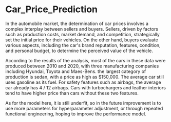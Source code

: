# Car_Price_Prediction

In the automobile market, the determination of car prices involves a complex interplay between sellers and buyers.
Sellers, driven by factors such as production costs, market demand, and competition, strategically set the initial price for their vehicles. 
On the other hand, buyers evaluate various aspects, including the car's brand reputation, features, condition, and personal budget, to determine the perceived value of the vehicle.

According to the results of the analysis, most of the cars in these data were produced between 2010 and 2020, with three manufacturing companies including Hyundai, Toyota and Maes-Bens.
the largest category of production is sedan, with a price as high as $150,000. The average car still uses gasoline as its fuel. For safety features such as airbags, the average car already has 4 / 12 airbags.
Cars with turbochargers and leather interiors tend to have higher price than cars without these two features.

As for the model here, it is still underfit, so in the future improvement is to use more parameters for hyperparameter adjustment, or through repeated functional engineering, hoping to improve the performance model.
